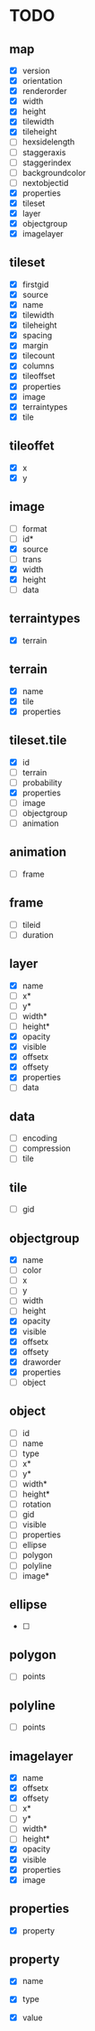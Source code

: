 # TODO

## map

- [x] version
- [x] orientation
- [x] renderorder
- [x] width
- [x] height
- [x] tilewidth
- [x] tileheight
- [ ] hexsidelength
- [ ] staggeraxis
- [ ] staggerindex
- [ ] backgroundcolor
- [ ] nextobjectid
- [x] properties
- [x] tileset
- [x] layer
- [x] objectgroup
- [x] imagelayer

## tileset

- [x] firstgid
- [x] source
- [x] name
- [x] tilewidth
- [x] tileheight
- [x] spacing
- [x] margin
- [x] tilecount
- [x] columns
- [x] tileoffset
- [x] properties
- [x] image
- [x] terraintypes
- [x] tile

## tileoffet

- [x] x
- [x] y

## image

- [ ] format
- [ ] id*
- [x] source
- [ ] trans
- [x] width
- [x] height
- [ ] data

## terraintypes

- [x] terrain

## terrain

- [x] name
- [x] tile
- [x] properties

## tileset.tile

- [x] id
- [ ] terrain
- [ ] probability
- [x] properties
- [ ] image
- [ ] objectgroup
- [ ] animation

## animation

- [ ] frame

## frame

- [ ] tileid
- [ ] duration

## layer

- [x] name
- [ ] x*
- [ ] y*
- [ ] width*
- [ ] height*
- [x] opacity
- [x] visible
- [x] offsetx
- [x] offsety
- [x] properties
- [ ] data

## data

- [ ] encoding
- [ ] compression
- [ ] tile

## tile

- [ ] gid

## objectgroup

- [x] name
- [ ] color
- [ ] x
- [ ] y
- [ ] width
- [ ] height
- [x] opacity
- [x] visible
- [x] offsetx
- [x] offsety
- [x] draworder
- [x] properties
- [ ] object

## object

- [ ] id
- [ ] name
- [ ] type
- [ ] x*
- [ ] y*
- [ ] width*
- [ ] height*
- [ ] rotation
- [ ] gid
- [ ] visible
- [ ] properties
- [ ] ellipse
- [ ] polygon
- [ ] polyline
- [ ] image*

## ellipse

- [ ]

## polygon

- [ ] points

## polyline

- [ ] points

## imagelayer

- [x] name
- [x] offsetx
- [x] offsety
- [ ] x*
- [ ] y*
- [ ] width*
- [ ] height*
- [x] opacity
- [x] visible
- [x] properties
- [x] image

## properties

- [x] property

## property

- [x] name
- [x] type
- [x] value

